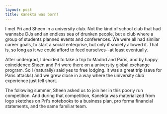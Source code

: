 ```yaml
---
layout: post
title: Kanekta was born!
---
```


I met Pri and Sheen in a university club. Not the kind of school club that had wannabe DJs and an endless sea of drunken people, but a club where a group of students planned events and conferences. We were all had similar career goals, to start a social enterprise, but only if society allowed it. That is, so long as it we could afford to feed ourselves--at least eventually.

After undergrad, I decided to take a trip to Madrid and Paris, and by happy coincidence Sheen and Pri were there on a university global exchange program. So I (naturally) said yes to free lodging. It was a great trip (save for Paris attacks) and we grew close in a way where the university club experience just fell short.

The following summer, Sheen asked us to join her in this poorly run competition. And during that competition, Kanekta was materialized from logo sketches on Pri's notebooks to a business plan, pro forma financial statements, and the same familiar team.
